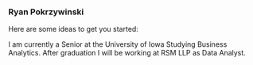 ### Ryan Pokrzywinski

Here are some ideas to get you started:

I am currently a Senior at the University of Iowa Studying Business Analytics. After graduation I will be working at RSM LLP as Data Analyst.

<!--
**ryanpok17/ryanpok17** is a ✨ _special_ ✨ repository because its `README.md` (this file) appears on your GitHub profile.

Here are some ideas to get you started:

I am currently a Senior at the University of Iowa Studying Business Analytics. After graduation I will be working at RSM LLP as Data Analyst. 

